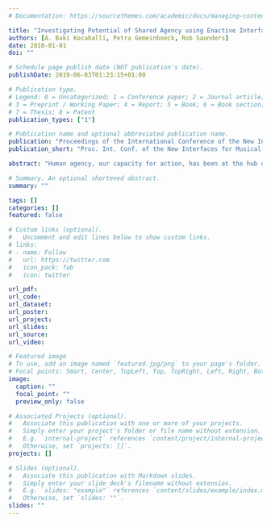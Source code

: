 ```yaml
---
# Documentation: https://sourcethemes.com/academic/docs/managing-content/

title: "Investigating Potential of Shared Agency using Enactive Interfaces"
authors: [A. Baki Kocaballi, Petra Gemeinboeck, Rob Saunders]
date: 2010-01-01
doi: ""

# Schedule page publish date (NOT publication's date).
publishDate: 2019-06-03T01:23:15+01:00

# Publication type.
# Legend: 0 = Uncategorized; 1 = Conference paper; 2 = Journal article;
# 3 = Preprint / Working Paper; 4 = Report; 5 = Book; 6 = Book section;
# 7 = Thesis; 8 = Patent
publication_types: ["1"]

# Publication name and optional abbreviated publication name.
publication: "Proceedings of the International Conference of the New Interfaces for Musical Expression (NIME), Sydney"
publication_short: "Proc. Int. Conf. of the New Interfaces for Musical Expression (NIME)"

abstract: "Human agency, our capacity for action, has been at the hub of discussions centring upon philosophical enquiry for a long period of time. Sensory supplementation devices can provide us with unique opportunities to investigate the different aspects of our agency by enabling new modes of perception and facilitating the emergence of novel interactions, all of which is impossible without the aforesaid devices. Our preliminary study investigates the non-verbal strategies employed for negotiation of our capacity for action with other bodies and the surrounding space through body-to-body and body-to-space couplings enabled by sensory supplementation devices. We employed a low-fi rapid prototyping approach to build this device, enabling distal perception by sonic and haptic feedback. Further, we conducted a workshop in which participants equipped with this device engaged in game-like activities."

# Summary. An optional shortened abstract.
summary: ""

tags: []
categories: []
featured: false

# Custom links (optional).
#   Uncomment and edit lines below to show custom links.
# links:
# - name: Follow
#   url: https://twitter.com
#   icon_pack: fab
#   icon: twitter

url_pdf:
url_code:
url_dataset:
url_poster:
url_project:
url_slides:
url_source:
url_video:

# Featured image
# To use, add an image named `featured.jpg/png` to your page's folder. 
# Focal points: Smart, Center, TopLeft, Top, TopRight, Left, Right, BottomLeft, Bottom, BottomRight.
image:
  caption: ""
  focal_point: ""
  preview_only: false

# Associated Projects (optional).
#   Associate this publication with one or more of your projects.
#   Simply enter your project's folder or file name without extension.
#   E.g. `internal-project` references `content/project/internal-project/index.md`.
#   Otherwise, set `projects: []`.
projects: []

# Slides (optional).
#   Associate this publication with Markdown slides.
#   Simply enter your slide deck's filename without extension.
#   E.g. `slides: "example"` references `content/slides/example/index.md`.
#   Otherwise, set `slides: ""`.
slides: ""
---
```

